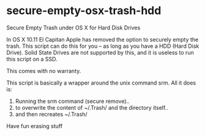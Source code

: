 # secure-empty-osx-trash-hdd
Secure Empty Trash under OS X for Hard Disk Drives

In OS X 10.11 El Capitan Apple has removed the option to securely empty the trash. 
This script can do this for you – as long as you have a HDD (Hard Disk Drive). 
Solid State Drives are not supported by this, and it is useless to run this script on a SSD.

This comes with no warranty. 

This script is basically a wrapper around the unix command srm. All it does is: 
1) Running the srm command (secure remove).. 
2) to overwrite the content of ~/.Trash/ and the directory itself.. 
3) and then recreates ~/.Trash/

Have fun erasing stuff
